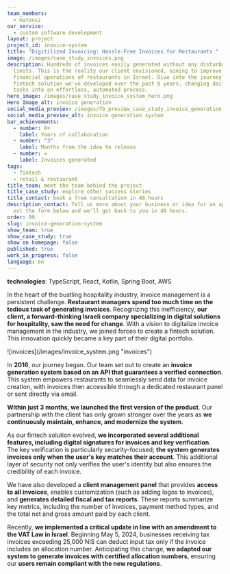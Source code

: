 ```yaml
---
team_members:
  - mateusz
our_service:
  - custom software development
layout: project
project_id: invoice-system
title: "Digitilized Invoicing: Hassle-Free Invoices for Restaurants "
image: /images/case_study_invoices.png
description: Hundreds of invoices easily generated without any disturbances and
  limits. This is the reality our client envisioned, aiming to improve the
  financial operations of restaurants in Israel. Dive into the journey of a
  fintech solution we've developed over the past 8 years, changing daily tedious
  tasks into an effortless, automated process.
hero_image: /images/case_study_invoice_system_hero.png
Hero Image_alt: invoice generation
social_media_previev: /images/fb_preview_case_study_invoice_generation.png
social_media_previev_alt: invoice generation system
bar_achievements:
  - number: 8+
    label: Years of collaboration
  - number: "3"
    label: Months from the idea to release
  - number: ∞
    label: Invoices generated
tags:
  - fintech
  - retail & restaurant
title_team: meet the team behind the project
title_case_study: explore other success stories
title_contact: book a free consultation in 48 hours
description_contact: Tell us more about your business or idea for an app. Fill
  out the form below and we'll get back to you in 48 hours.
order: 99
slug: invoice-generation-system
show_team: true
show_case_study: true
show on homepage: false
published: true
work_in_progress: false
language: en
---
```

<TitleWithIcon sectionTitle="technologies" titleIcon="/images/skills.svg" titleIconAlt="technologies" />

<Gallery images='[{"src":"/images/case-study_typescript_stack-logo.svg","alt":"TypeScript"},{"src":"/images/react_stack_logo.svg","alt":"React"},{"src":"/images/kotlin_new_stack_logo.svg","alt":"Node.js"},{"src":"/images/springboot_update.svg","alt":"Spring Boot"},{"src":"/images/aws_stack_logo.svg","alt":"AWS"}]' />

**technologies**: TypeScript, React, Kotlin, Spring Boot, AWS



<TitleWithIcon sectionTitle="problem: inefficient invoice management" titleIcon="/images/icon_title_about.svg" titleIconAlt="problem" />

In the heart of the bustling hospitality industry, invoice management is a persistent challenge. **Restaurant managers spend too much time on the tedious task of generating invoices**. Recognizing this inefficiency, **our client, a forward-thinking Israeli company specializing in digital solutions for hospitality, saw the need for change**. With a vision to digitalize invoice management in the industry, we joined forces to create a fintech solution. This innovation quickly became a key part of their digital portfolio.

<div className="image">![invoices](/images/invoice_system.png "invoices")</div>

<TitleWithIcon sectionTitle="the solution: automated invoice generation" titleIcon="/images/gearwheel.svg" titleIconAlt="the solution:" />

In **2016**, our journey began. Our team set out to create an **invoice generation system based on an API that guarantees a verified connection**. This system empowers restaurants to seamlessly send data for invoice creation, with invoices then accessible through a dedicated restaurant panel or sent directly via email.

**Within just 3 months, we launched the first version of the product**. Our partnership with the client has only grown stronger over the years as **we continuously maintain, enhance, and modernize the system**.

As our fintech solution evolved, **we incorporated several additional features, including digital signatures for invoices and key verification**. The key verification is particularly security-focused; **the system generates invoices only when the user's key matches their account**. This additional layer of security not only verifies the user's identity but also ensures the credibility of each invoice.

We have also developed a **client management panel** that provides **access to all invoices**, enables customization (such as adding logos to invoices), and **generates detailed fiscal and tax reports**. These reports summarize key metrics, including the number of invoices, payment method types, and the total net and gross amount paid by each client.

Recently, **we implemented a critical update in line with an amendment to the VAT Law in Israel**. Beginning May 5, 2024, businesses receiving tax invoices exceeding 25,000 NIS can deduct input tax only if the invoice includes an allocation number. Anticipating this change, **we adapted our system to generate invoices with certified allocation numbers**, ensuring our **users remain compliant with the new regulations**.